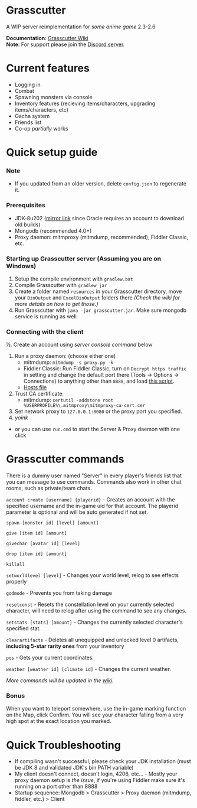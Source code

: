 # Grasscutter
A WIP server reimplementation for *some anime game* 2.3-2.6

**Documentation**: [Grasscutter Wiki](https://github.com/Melledy/Grasscutter/wiki/)  
**Note**: For support please join the [Discord server](https://discord.gg/T5vZU6UyeG).
# Current features
* Logging in
* Combat
* Spawning monsters via console
* Inventory features (recieving items/characters, upgrading items/characters, etc)
* Gacha system
* Friends list
* Co-op *partially* works
# Quick setup guide
### Note
* If you updated from an older version, delete `config.json` to regenerate it.

### Prerequisites
* JDK-8u202 ([mirror link](https://mirrors.huaweicloud.com/java/jdk/8u202-b08/) since Oracle requires an account to download old builds)
* Mongodb (recommended 4.0+)
* Proxy daemon: mitmproxy (mitmdump, recommended), Fiddler Classic, etc.

### Starting up Grasscutter server (Assuming you are on Windows)
1. Setup the compile environment with `gradlew.bat`
2. Compile Grasscutter with `gradlew jar`
3. Create a folder named `resources` in your Grasscutter directory, move your `BinOutput` and `ExcelBinOutput` folders there *(Check the wiki for more details on how to get those.)*
4. Run Grasscutter with `java -jar grasscutter.jar`. Make sure mongodb service is running as well.

### Connecting with the client
½. Create an account using *server console command* below
1. Run a proxy daemon: (choose either one)
	- mitmdump: `mitmdump -s proxy.py -k`
	- Fiddler Classic: Run Fiddler Classic, turn on `Decrypt https traffic` in setting and change the default port there (Tools -> Options -> Connections) to anything other than `8888`, and load [this script](https://github.lunatic.moe/fiddlerscript).
	- [Hosts file](https://github.com/Melledy/Grasscutter/wiki/Running#traffic-route-map)
2. Trust CA certificate:
	- mitmdump: `certutil -addstore root %USERPROFILE%\.mitmproxy\mitmproxy-ca-cert.cer`
2. Set network proxy to `127.0.0.1:8080` or the proxy port you specified.
4. *yoink*

* or you can use `run.cmd` to start the Server & Proxy daemon with one click

# Grasscutter commands
There is a dummy user named "Server" in every player's friends list that you can message to use commands. Commands also work in other chat rooms, such as private/team chats.

`account create [username] {playerid}` - Creates an account with the specified username and the in-game uid for that account. The playerid parameter is optional and will be auto generated if not set.

`spawn [monster id] [level] [amount]`

`give [item id] [amount]`

`givechar [avatar id] [level]`

`drop [item id] [amount]`

`killall`

`setworldlevel [level]` - Changes your world level, relog to see effects properly

`godmode` - Prevents you from taking damage

`resetconst` - Resets the constellation level on your currently selected character, will need to relog after using the command to see any changes.

`setstats [stats] [amount]` - Changes the currently selected character's specified stat.

`clearartifacts` - Deletes all unequipped and unlocked level 0 artifacts, **including 5-star rarity ones** from your inventory

`pos` - Gets your current coordinates.

`weather [weather id] [climate id]` - Changes the current weather.

*More commands will be updated in the [wiki](https://github.com/Melledy/Grasscutter/wiki/).*

### Bonus
When you want to teleport somewhere, use the in-game marking function on the Map, click Confirm. You will see your character falling from a very high spot at the exact location you marked.

# Quick Troubleshooting
* If compiling wasn't successful, please check your JDK installation (must be JDK 8 and validated JDK's bin PATH variable)
* My client doesn't connect, doesn't login, 4206, etc... - Mostly your proxy daemon setup is *the issue*, if you're using Fiddler make sure it's running on a port other than 8888
* Startup sequence: Mongodb > Grasscutter > Proxy daemon (mitmdump, fiddler, etc.) > Client
